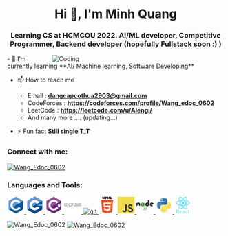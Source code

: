 <h1 align="center">Hi 👋, I'm Minh Quang</h1>
<h3 align="center">Learning CS at HCMCOU 2022. AI/ML developer, Competitive Programmer, Backend developer (hopefully Fullstack soon :) )</h3>
<img align="right" alt="Coding" width="400" src="https://www.google.com/urlsa=i&url=https%3A%2F%2Fgifer.com%2Fen%2Fgifs%2Flofi&psig=AOvVaw0DRtwTxymt1Ds1KDJIj8h0&ust=1732032501713000&source=images&cd=vfe&opi=89978449&ved=0CBMQjRxqFwoTCJjy2oai5okDFQAAAAAdAAAAABAE">
- 🌱 I’m currently learning **AI/ Machine learning, Software Developing**

- 📫 How to reach me 
    - Email : **dangcapcothua2903@gmail.com**
    - CodeForces : **https://codeforces.com/profile/Wang_edoc_0602**
    - LeetCode : **https://leetcode.com/u/AIengi/**
    - And many more .... (updating...)

- ⚡ Fun fact **Still single T_T**

<h3 align="left">Connect with me:</h3>
<p align="left">
<a href="https://www.facebook.com/profile.php?id=100036977401437" target="blank"><img align="center" src="https://raw.githubusercontent.com/rahuldkjain/github-profile-readme-generator/master/src/images/icons/Social/facebook.svg" alt="Wang_Edoc_0602" height="30" width="40" /></a>
</p>

<h3 align="left">Languages and Tools:</h3>
<p align="left"> <a href="https://www.cprogramming.com/" target="_blank" rel="noreferrer"> <img src="https://raw.githubusercontent.com/devicons/devicon/master/icons/c/c-original.svg" alt="c" width="40" height="40"/> </a> <a href="https://www.w3schools.com/cpp/" target="_blank" rel="noreferrer"> <img src="https://raw.githubusercontent.com/devicons/devicon/master/icons/cplusplus/cplusplus-original.svg" alt="cplusplus" width="40" height="40"/> </a> <a href="https://www.w3schools.com/cs/" target="_blank" rel="noreferrer"> <img src="https://raw.githubusercontent.com/devicons/devicon/master/icons/csharp/csharp-original.svg" alt="csharp" width="40" height="40"/>  <a href="https://expressjs.com" target="_blank" rel="noreferrer"> <img src="https://raw.githubusercontent.com/devicons/devicon/master/icons/express/express-original-wordmark.svg" alt="express" width="40" height="40"/> </a> <a href="https://git-scm.com/" target="_blank" rel="noreferrer"> <img src="https://www.vectorlogo.zone/logos/git-scm/git-scm-icon.svg" alt="git" width="40" height="40"/> </a> <a href="https://www.w3.org/html/" target="_blank" rel="noreferrer"> <img src="https://raw.githubusercontent.com/devicons/devicon/master/icons/html5/html5-original-wordmark.svg" alt="html5" width="40" height="40"/> </a> <a href="https://developer.mozilla.org/en-US/docs/Web/JavaScript" target="_blank" rel="noreferrer"> <img src="https://raw.githubusercontent.com/devicons/devicon/master/icons/javascript/javascript-original.svg" alt="javascript" width="40" height="40"/> </a>  <a href="https://nodejs.org" target="_blank" rel="noreferrer"> <img src="https://raw.githubusercontent.com/devicons/devicon/master/icons/nodejs/nodejs-original-wordmark.svg" alt="nodejs" width="40" height="40"/> </a>  <a href="https://www.python.org" target="_blank" rel="noreferrer"> <img src="https://raw.githubusercontent.com/devicons/devicon/master/icons/python/python-original.svg" alt="python" width="40" height="40"/> </a> <a href="https://reactjs.org/" target="_blank" rel="noreferrer"> <img src="https://raw.githubusercontent.com/devicons/devicon/master/icons/react/react-original-wordmark.svg" alt="react" width="40" height="40"/> </a>  </p>

<p><img align="left" src="https://github-readme-stats.vercel.app/api/top-langs?username=thereaper0602&show_icons=true&theme=tokyonight&locale=en&layout=compact" alt="Wang_Edoc_0602" /></p>

<p>&nbsp;<img align="center" src="https://github-readme-stats.vercel.app/api?username=thereaper0602&show_icons=true&title_color=423181&text_color=1b4346&locale=en" alt="Wang_Edoc_0602" /></p>
